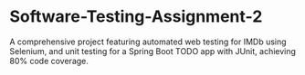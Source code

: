 # Software-Testing-Assignment-2
A comprehensive project featuring automated web testing for IMDb using Selenium, and unit testing for a Spring Boot TODO app with JUnit, achieving 80% code coverage.

